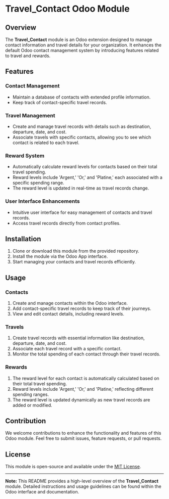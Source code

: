 # Travel_Contact Odoo Module

## Overview
The **Travel_Contact** module is an Odoo extension designed to manage contact information and travel details for your organization. It enhances the default Odoo contact management system by introducing features related to travel and rewards.

## Features

### Contact Management
- Maintain a database of contacts with extended profile information.
- Keep track of contact-specific travel records.

### Travel Management
- Create and manage travel records with details such as destination, departure, date, and cost.
- Associate travels with specific contacts, allowing you to see which contact is related to each travel.

### Reward System
- Automatically calculate reward levels for contacts based on their total travel spending.
- Reward levels include 'Argent,' 'Or,' and 'Platine,' each associated with a specific spending range.
- The reward level is updated in real-time as travel records change.

### User Interface Enhancements
- Intuitive user interface for easy management of contacts and travel records.
- Access travel records directly from contact profiles.

## Installation
1. Clone or download this module from the provided repository.
2. Install the module via the Odoo App interface.
3. Start managing your contacts and travel records efficiently.

## Usage

### Contacts
1. Create and manage contacts within the Odoo interface.
2. Add contact-specific travel records to keep track of their journeys.
3. View and edit contact details, including reward levels.

### Travels
1. Create travel records with essential information like destination, departure, date, and cost.
2. Associate each travel record with a specific contact.
3. Monitor the total spending of each contact through their travel records.

### Rewards
1. The reward level for each contact is automatically calculated based on their total travel spending.
2. Reward levels include 'Argent,' 'Or,' and 'Platine,' reflecting different spending ranges.
3. The reward level is updated dynamically as new travel records are added or modified.

## Contribution
We welcome contributions to enhance the functionality and features of this Odoo module. Feel free to submit issues, feature requests, or pull requests.

## License
This module is open-source and available under the [MIT License](LICENSE).

---

**Note:** This README provides a high-level overview of the **Travel_Contact** module. Detailed instructions and usage guidelines can be found within the Odoo interface and documentation.

